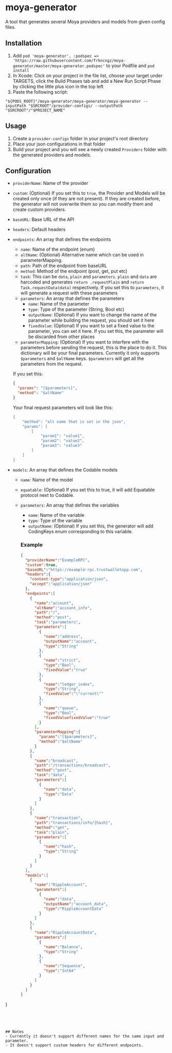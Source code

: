 # moya-generator

A tool that generates several Moya providers and models from given config files.

## Installation
1. Add `pod 'moya-generator', :podspec => 'https://raw.githubusercontent.com/frkncngz/moya-generator/master/moya-generator.podspec'` to your Podfile and `pod install`
2. In Xcode: Click on your project in the file list, choose your target under TARGETS, click the Build Phases tab and add a New Run Script Phase by clicking the little plus icon in the top left
3. Paste the following script:
```
"${PODS_ROOT}"/moya-generator/moya-generator/moya-generator --inputPath "$SRCROOT"/provider-configs/ --outputPath "$SRCROOT"/"$PROJECT_NAME"
```

## Usage
1. Create a `provider-configs` folder in your project's root directory
2. Place your json configurations in that folder
3. Build your project and you will see a newly created `Providers` folder with the generated providers and models.

## Configuration
- `providerName`: Name of the provider
- `custom`: (Optional) If you set this to `true`, the Provider and Models will be created only once (if they are not present). If they are created before, the generator will not overwrite them so you can modify them and create custom providers.
- `baseURL`: Base URL of the API
- `headers`: Default headers
- `endpoints`: An array that defines the endpoints
  - `name`: Name of the endpoint (enum)
  - `altName`: (Optional) Alternative name which can be used in parameterMapping.
  - `path`: Path of the endpoint from baseURL
  - `method`: Method of the endpoint (post, get, put etc)
  - `task`: This can be `data`, `plain` and `parameters`. `plain` and `data` are harcoded and generates `return .requestPlain` and `return Task.requestData(data)` respectively. If you set this to `parameters`, it will generate a request with these parameters
  - `parameters`: An array that defines the parameters
    - `name`: Name of the parameter
    - `type`: Type of the parameter (String, Bool etc)
    - `outputName`: (Optional) If you want to change the name of the parameter while building the request, you should set it here
    - `fixedValue`: (Optional) If you want to set a fixed value to the parameter, you can set it here. If you set this, the parameter will be discarded from other places
  - `parameterMapping`: (Optional) If you want to interfere with the parameters before sending the request, this is the place to do it. This dictionary will be your final parameters. Currently it only supports `$parameters` and `$altName` keys. `$parameters` will get all the parameters from the request.

  If you set this:
  ```json
  {
	"params": "[$parameters]",
	"method": "$altName"
  }
  ```
  
  Your final request parameters will look like this:
  ```swift
  {
	  "method": "alt name that is set in the json",
	  "params": [
  		  [
			  "param1": "value1",
  		  	  "param2": "value2",
	  		  "param3": "value3"
		  ]
	  ]
  }
  ```
- `models`: An array that defines the Codable models
  - `name`: Name of the model
  - `equatable`: (Optional) If you set this to true, it will add Equatable protocol next to Codable.
  - `parameters`: An array that defines the variables
    - `name`: Name of the variable
    - `type`: Type of the variable
    - `outputName`: (Optional) If you set this, the generator will add CodingKeys enum corresponding to this variable.

    ### Example
    ```json
    {
      "providerName":"ExampleRPC",
      "custom":true,
      "baseURL":"https://example-rpc.trustwalletapp.com",
      "headers":{
        "content-type":"application/json",
        "accept":"application/json"
      },
      "endpoints":[
        {
          "name":"account",
          "altName":"account_info",
          "path":"/",
          "method":"post",
          "task":"parameters",
          "parameters":[
            {
              "name":"address",
              "outputName":"account",
              "type":"String"
            },
            {
              "name":"strict",
              "type":"Bool",
              "fixedValue":"true"
            },
            {
              "name":"ledger_index",
              "type":"String",
              "fixedValue":"\"current\""
            },
            {
              "name":"queue",
              "type":"Bool",
              "fixedValuefixedValue":"true"
            }
          ],
          "parameterMapping":{
            "params":"[$parameters]",
            "method":"$altName"
          }
        },
        {
          "name":"broadcast",
          "path":"/transactions/broadcast",
          "method":"post",
          "task":"data",
          "parameters":[
            {
              "name":"data",
              "type":"Data"
            }
          ]
        },
        {
          "name":"transaction",
          "path":"transactions/info/{hash}",
          "method":"get",
          "task":"plain",
          "parameters":[
            {
              "name":"hash",
              "type":"String"
            }
          ]
        }
      ],
      "models":[
        {
          "name":"RippleAccount",
          "parameters":[
            {
              "name":"data",
              "outputName":"account_data",
              "type":"RippleAccountData"
            }
          ]
        },
        {
          "name":"RippleAccountData",
          "parameters":[
            {
              "name":"Balance",
              "type":"String"
            },
            {
              "name":"Sequence",
              "type":"Int64"
            }
          ]
        }
      ]
    }
}
```




## Notes
- Currently it doesn't support different names for the same input and parameter.
- It doesn't support custom headers for different endpoints.
